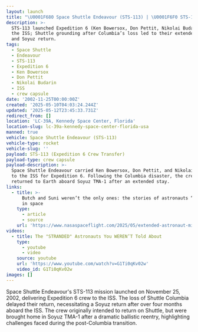 ```yaml
---
layout: launch
title: "\U0001F680 Space Shuttle Endeavour (STS-113) | \U0001F6F0 STS-113 (Expedition 6 Crew Transfer)"
description: >-
  STS-113 launched Expedition 6 (Ken Bowersox, Don Pettit, Nikolai Budarin) to
  the ISS; Shuttle grounding after Columbia’s loss led to their extended stay
  and Soyuz return.
tags:
  - Space Shuttle
  - Endeavour
  - STS-113
  - Expedition 6
  - Ken Bowersox
  - Don Pettit
  - Nikolai Budarin
  - ISS
  - crew capsule
date: '2002-11-25T00:00:00Z'
created: '2025-05-10T04:03:24.244Z'
updated: '2025-05-12T23:45:33.731Z'
redirect_from: []
location: 'LC-39A, Kennedy Space Center, Florida'
location-slug: lc-39a-kennedy-space-center-florida-usa
manned: true
vehicle: Space Shuttle Endeavour (STS-113)
vehicle-type: rocket
vehicle-slug: ''
payload: STS-113 (Expedition 6 Crew Transfer)
payload-type: crew capsule
payload-description: >-
  Space Shuttle Endeavour carried Ken Bowersox, Don Pettit, and Nikolai Budarin
  to the ISS for Expedition 6. Following the Columbia disaster, the crew
  returned to Earth aboard Soyuz TMA-1 after an extended stay.
links:
  - title: >-
      Butch and Suni weren’t the only ones: the stories of astronauts “stranded”
      in space
    type:
      - article
      - source
    url: 'https://www.nasaspaceflight.com/2025/05/extended-astronaut-missions/'
videos:
  - title: The "STRANDED" Astronauts You WEREN’T Told About
    type:
      - youtube
      - video
    source: youtube
    url: 'https://www.youtube.com/watch?v=G1Ti0qKv02w'
    video_id: G1Ti0qKv02w
images: []
---
```

Space Shuttle Endeavour's STS-113 mission launched on November 25, 2002, delivering Expedition 6 crew to the ISS. The loss of Shuttle Columbia delayed their return, necessitating a Soyuz return after over four months aboard the ISS. The crew originally intended to return on Shuttle, but were brought home in Soyuz TMA-1 after a dramatic ballistic reentry, highlighting challenges faced during the post-Columbia transition.
